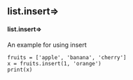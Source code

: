 ## list.insert=>
#### list.insert=>
An example for using insert
```
fruits = ['apple', 'banana', 'cherry']
x = fruits.insert(1, 'orange')
print(x)
```